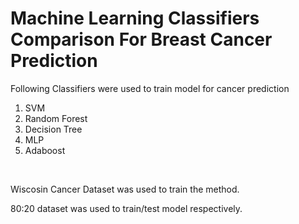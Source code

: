 # Machine Learning Classifiers Comparison For Breast Cancer Prediction <br>

Following Classifiers were used to train model for cancer prediction <br>
1. SVM <br>
2. Random Forest <br>
3. Decision Tree <br>
4. MLP <br>
5. Adaboost <br>

<br>

Wiscosin Cancer Dataset was used to train the method.
<br>

80:20 dataset was used to train/test model respectively.
